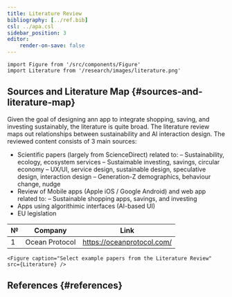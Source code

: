 ```yaml
---
title: Literature Review
bibliography: [../ref.bib]
csl: ../apa.csl
sidebar_position: 3
editor:
    render-on-save: false
---
```


``` mdx-code-block
import Figure from '/src/components/Figure'
import Literature from '/research/images/literature.png'
```

## Sources and Literature Map {#sources-and-literature-map}

Given the goal of designing ann app to integrate shopping, saving, and investing sustainably, the literature is quite broad. The literature review maps out relationships between sustainability and AI interaction design. The reviewed content consists of 3 main sources:

-   Scientific papers (largely from ScienceDirect) related to: – Sustainability, ecology, ecosystem services – Sustaimable investing, savings, circular economy – UX/UI, service design, sustainable design, speculative design, interaction design – Generation-Z demographics, behaviour change, nudge
-   Review of Mobile apps (Apple iOS / Google Android) and web app related to: – Sustainable shopping apps, savings, and investing
-   Apps using algorithimic interfaces (AI-based UI)
-   EU legislation

| №   | Company        | Link                       |
|-----|----------------|----------------------------|
| 1   | Ocean Protocol | https://oceanprotocol.com/ |

``` mdx-code-block
<Figure caption="Select example papers from the Literature Review" src={Literature} />
```

## References {#references}
